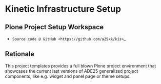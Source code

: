 # Kinetic Infrastructure Setup

## Plone Project Setup Workspace

* `Source code @ GitHub <https://github.com/a25kk/kis>`_

## Rationale

This project templates provides a full blown Plone project environment that showcases the current last versions of ADE25 generalized project components, like e.g.
widget and panel page or theme setups.

